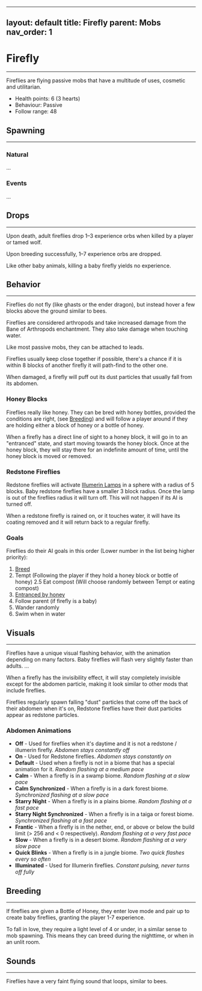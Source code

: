 
---
layout: default
title: Firefly
parent: Mobs
nav_order: 1
---

# Firefly
---

Fireflies are flying passive mobs that have a multitude of uses, cosmetic and utilitarian.

- Health points: 6 (3 hearts)
- Behaviour: Passive
- Follow range: 48

## Spawning
---

### Natural
...

### Events
...

## Drops
---

Upon death, adult fireflies drop 1–3 experience orbs when killed by a player or tamed wolf.

Upon breeding successfully, 1–7 experience orbs are dropped.

Like other baby animals, killing a baby firefly yields no experience.

## Behavior
---

Fireflies do not fly (like ghasts or the ender dragon), but instead hover a few blocks above the ground similar to bees.

Fireflies are considered arthropods and take increased damage from the Bane of Arthropods enchantment. They also take damage when touching water.

Like most passive mobs, they can be attached to leads.

Fireflies usually keep close together if possible, there's a chance if it is within 8 blocks of another firefly it will path-find to the other one.

When damaged, a firefly will puff out its dust particles that usually fall from its abdomen.

### Honey Blocks


Fireflies really like honey. They can be bred with honey bottles, provided the conditions are right, (see [Breeding](#breeding)) and will follow a player around if they are holding either a block of honey or a bottle of honey.

When a firefly has a direct line of sight to a honey block, it will go in to an "entranced" state, and start moving towards the honey block. Once at the honey block, they will stay there for an indefinite amount of time, until the honey block is moved or removed.

### Redstone Fireflies

Redstone fireflies will activate [Illumerin Lamps](illumerin-lamp) in a sphere with a radius of 5 blocks. Baby redstone fireflies have a smaller 3 block radius. Once the lamp is out of the fireflies radius it will turn off. This will not happen if its AI is turned off. 

When a redstone firefly is rained on, or it touches water, it will have its coating removed and it will return back to a regular firefly.

### Goals

Fireflies do their AI goals in this order (Lower number in the list being higher priority):
1. [Breed](#breeding)
2. Tempt (Following the player if they hold a honey block or bottle of honey)
2.5 Eat compost (Will choose randomly between Tempt or eating compost)
3. [Entranced by honey](#honey-blocks)
4. Follow parent (if firefly is a baby)
5. Wander randomly
6. Swim when in water

## Visuals
---
Fireflies have a unique visual flashing behavior, with the animation depending on many factors. Baby fireflies will flash very slightly faster than adults.
...

When a firefly has the invisibility effect, it will stay completely invisible except for the abdomen particle, making it look similar to other mods that include fireflies.

Fireflies regularly spawn falling "dust" particles that come off the back of their abdomen when it's on, Redstone fireflies have their dust particles appear as redstone particles.

### Abdomen Animations

- **Off** - Used for fireflies when it's daytime and it is not a redstone / illumerin firefly. *Abdomen stays constantly off*
- **On** - Used for Redstone fireflies. *Abdomen stays constantly on*
- **Default** - Used when a firefly is not in a biome that has a special animation for it. *Random flashing at a medium pace*
- **Calm** - When a firefly is in a swamp biome. *Random flashing at a slow pace*
- **Calm Synchronized** - When a firefly is in a dark forest biome. *Synchronized flashing at a slow pace*
- **Starry Night** - When a firefly is in a plains biome. *Random flashing at a fast pace*
- **Starry Night Synchronized** - When a firefly is in a taiga or forest biome. *Synchronized flashing at a fast pace*
- **Frantic** - When a firefly is in the nether, end, or above or below the build limit (> 256 and < 0 respectively). *Random flashing at a very fast pace*
- **Slow** - When a firefly is in a desert biome. *Random flashing at a very slow pace*
- **Quick Blinks** - When a firefly is in a jungle biome. *Two quick flashes every so often*
- **Illuminated** - Used for Illumerin fireflies. *Constant pulsing, never turns off fully*

## Breeding
---

If fireflies are given a Bottle of Honey, they enter love mode and pair up to create baby fireflies, granting the player 1-7 experience.

To fall in love, they require a light level of 4 or under, in a similar sense to mob spawning. This means they can breed during the nighttime, or when in an unlit room.

## Sounds
---
Fireflies have a very faint flying sound that loops, similar to bees.
